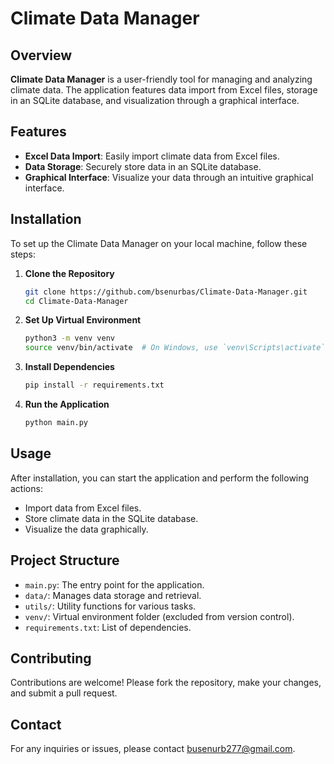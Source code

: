 
# Climate Data Manager

## Overview

**Climate Data Manager** is a user-friendly tool for managing and analyzing climate data. The application features data import from Excel files, storage in an SQLite database, and visualization through a graphical interface.

## Features

- **Excel Data Import**: Easily import climate data from Excel files.
- **Data Storage**: Securely store data in an SQLite database.
- **Graphical Interface**: Visualize your data through an intuitive graphical interface.

## Installation

To set up the Climate Data Manager on your local machine, follow these steps:

1. **Clone the Repository**
   ```bash
   git clone https://github.com/bsenurbas/Climate-Data-Manager.git
   cd Climate-Data-Manager
   ```

2. **Set Up Virtual Environment**
   ```bash
   python3 -m venv venv
   source venv/bin/activate  # On Windows, use `venv\Scripts\activate`
   ```

3. **Install Dependencies**
   ```bash
   pip install -r requirements.txt
   ```

4. **Run the Application**
   ```bash
   python main.py
   ```

## Usage

After installation, you can start the application and perform the following actions:

- Import data from Excel files.
- Store climate data in the SQLite database.
- Visualize the data graphically.

## Project Structure

- `main.py`: The entry point for the application.
- `data/`: Manages data storage and retrieval.
- `utils/`: Utility functions for various tasks.
- `venv/`: Virtual environment folder (excluded from version control).
- `requirements.txt`: List of dependencies.


## Contributing

Contributions are welcome! Please fork the repository, make your changes, and submit a pull request.

## Contact

For any inquiries or issues, please contact [busenurb277@gmail.com](mailto:busenurb277@gmail.com).
